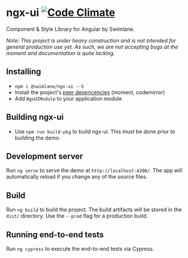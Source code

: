 # ngx-ui [![Code Climate](https://codeclimate.com/github/swimlane/ngx-ui/badges/gpa.svg)](https://codeclimate.com/github/swimlane/ngx-ui)

Component & Style Library for Angular by Swimlane.

_Note: This project is under heavy construction and is not intended for general production use yet.
As such, we are not accepting bugs at the moment and documentation is quite lacking._

## Installing

- `npm i @swimlane/ngx-ui --S`
- Install the project's [peer depencencies](https://github.com/swimlane/ngx-ui/blob/master/projects/swimlane/ngx-ui/package.json#L27) (moment, codemirror)
- Add `NgxUIModule` to your application module

## Building ngx-ui

- Use `npm run build-pkg` to build ngx-ui. This must be done prior to building the demo.

## Development server

Run `ng serve` to serve the demo at `http://localhost:4200/`. The app will automatically reload if you change any of the source files.

## Build

Run `ng build` to build the project. The build artifacts will be stored in the `dist/` directory. Use the `--prod` flag for a production build.

## Running end-to-end tests

Run `ng cypress` to execute the end-to-end tests via Cypress.
